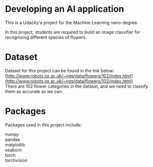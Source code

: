 # Developing an AI application

This is a Udacity'a project for the Machine Learning nano-degree.

In this project, students are required to build an image classifier for recognizing different species of flowers.  


# Dataset

Dataset for this project can be found in the link below:<br/>
[http://www.robots.ox.ac.uk/~vgg/data/flowers/102/index.html](http://www.robots.ox.ac.uk/~vgg/data/flowers/102/index.html)<br/>
There are 102 flower categories in the dataset, and we need to classify them as accurate as we can. 


# Packages

Packages used in this project include:

numpy<br/>
pandas<br/> 
matplotlib<br/>
seaborn<br/> 
torch<br/>
torchvision 

